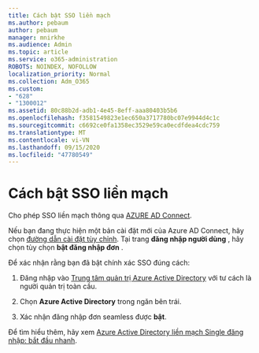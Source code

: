 ```yaml
---
title: Cách bật SSO liền mạch
ms.author: pebaum
author: pebaum
manager: mnirkhe
ms.audience: Admin
ms.topic: article
ms.service: o365-administration
ROBOTS: NOINDEX, NOFOLLOW
localization_priority: Normal
ms.collection: Adm_O365
ms.custom:
- "628"
- "1300012"
ms.assetid: 80c88b2d-adb1-4e45-8eff-aaa80403b5b6
ms.openlocfilehash: f3581549823e1ec650a3717780bc07e9944d4c1c
ms.sourcegitcommit: c6692ce0fa1358ec3529e59ca0ecdfdea4cdc759
ms.translationtype: MT
ms.contentlocale: vi-VN
ms.lasthandoff: 09/15/2020
ms.locfileid: "47780549"
---
```

# <a name="how-to-enable-seamless-sso"></a>Cách bật SSO liền mạch

Cho phép SSO liền mạch thông qua [AZURE AD Connect](https://docs.microsoft.com/azure/active-directory/connect/active-directory-aadconnect).
  
Nếu bạn đang thực hiện một bản cài đặt mới của Azure AD Connect, hãy chọn [đường dẫn cài đặt tùy chỉnh](https://docs.microsoft.com/azure/active-directory/connect/active-directory-aadconnect-get-started-custom). Tại trang **đăng nhập người dùng** , hãy chọn tùy chọn **bật đăng nhập đơn** .
  
Để xác nhận rằng bạn đã bật chính xác SSO đúng cách:
  
1. Đăng nhập vào [Trung tâm quản trị Azure Active Directory](https://aad.portal.azure.com) với tư cách là người quản trị toàn cầu.

2. Chọn **Azure Active Directory** trong ngăn bên trái.

3. Xác nhận đăng nhập đơn seamless được **bật**.

Để tìm hiểu thêm, hãy xem [Azure Active Directory liền mạch Single đăng nhập: bắt đầu nhanh](https://docs.microsoft.com/azure/active-directory/connect/active-directory-aadconnect-sso-quick-start).
  